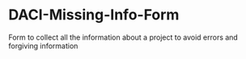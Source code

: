 # DACI-Missing-Info-Form
Form to collect all the information about a project to avoid errors and forgiving information
